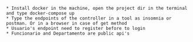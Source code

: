 	* Install docker in the machine, open the project dir in the terminal and type docker-compose up
	* Type the endpoints of the controller in a tool as insomnia or postman. Or in a browser in case of get method
 	* Usuario's endpoint need to register before to login
	* Funcionario and Departamento are public api's 
